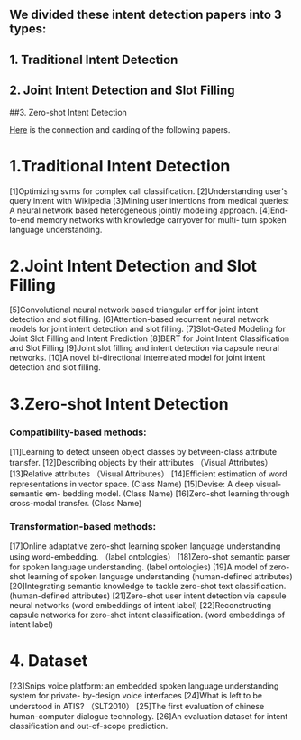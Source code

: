 ## We divided these intent detection papers into 3 types:
## 1. Traditional Intent Detection
## 2. Joint Intent Detection and Slot Filling
##3. Zero-shot Intent Detection

[Here](https://github.com/FYNIXnlpGroupIIE/PaperReading/tree/main/2020-06-16%20%E6%84%8F%E5%9B%BE%E8%AF%86%E5%88%AB) is the connection and carding of the following papers.
# 1.Traditional Intent Detection
[1]Optimizing svms for complex call classification.
[2]Understanding user's query intent with Wikipedia
[3]Mining user intentions from medical queries: A neural network based heterogeneous jointly modeling approach. 
[4]End-to-end memory networks with knowledge carryover for multi- turn spoken language understanding. 
# 2.Joint Intent Detection and Slot Filling
[5]Convolutional neural network based triangular crf for joint intent detection and slot filling. 
[6]Attention-based recurrent neural network models for joint intent detection and slot filling. 
[7]Slot-Gated Modeling for Joint Slot Filling and Intent Prediction
[8]BERT for Joint Intent Classification and Slot Filling
[9]Joint slot filling and intent detection via capsule neural networks. 
[10]A novel bi-directional interrelated model for joint intent detection and slot filling. 
# 3.Zero-shot Intent Detection
### Compatibility-based methods:
[11]Learning to detect unseen object classes by between-class attribute transfer.
[12]Describing objects by their attributes （Visual Attributes）
[13]Relative attributes （Visual Attributes）
[14]Efficient estimation of word representations in vector space.  (Class Name)
[15]Devise: A deep visual-semantic em- bedding model.  (Class Name)
[16]Zero-shot learning through cross-modal transfer. (Class Name)
### Transformation-based methods:
[17]Online adaptative zero-shot learning spoken language understanding using word-embedding. （label ontologies）
[18]Zero-shot semantic parser for spoken language understanding. (label ontologies)
[19]A model of zero-shot learning of spoken language understanding (human-defined attributes)
[20]Integrating semantic knowledge to tackle zero-shot text classification. (human-defined attributes)
[21]Zero-shot user intent detection via capsule neural networks (word embeddings of intent label)
[22]Reconstructing capsule networks for zero-shot intent classification. (word embeddings of intent label)
# 4. Dataset
[23]Snips voice platform: an embedded spoken language understanding system for private- by-design voice interfaces 
[24]What is left to be understood in ATIS? （SLT2010）
[25]The first evaluation of chinese human-computer dialogue technology. 
[26]An evaluation dataset for intent classification and out-of-scope prediction. 

